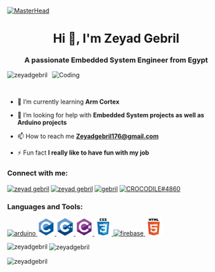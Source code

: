[![MasterHead](https://www.bing.com/images/search?view=detailV2&ccid=dAuDqKLg&id=14EB37755426BFFB12132B89BD943CD63D569019&thid=OIP.dAuDqKLg40RUKsiOqL5iLAHaEO&mediaurl=https%3a%2f%2fblog.hcltechsw.com%2fwp-content%2fuploads%2f2020%2f06%2fiot_1.gif&cdnurl=https%3a%2f%2fth.bing.com%2fth%2fid%2fR.740b83a8a2e0e344542ac88ea8be622c%3frik%3dGZBWPdY8lL2JKw%26pid%3dImgRaw%26r%3d0&exph=400&expw=700&q=embedded+system+gif&simid=608038597948747990&FORM=IRPRST&ck=26FEEA5F32083B0BDECAA5D8712DBB0D&selectedIndex=5&ajaxhist=0&ajaxserp=0)](https://www.linkedin.com/in/zeyad-gebril/)
<h1 align="center">Hi 👋, I'm Zeyad Gebril</h1>
<h3 align="center">A passionate Embedded System Engineer from Egypt</h3>
<img align="right" alt="Coding" width="400" src="https://th.bing.com/th/id/R.81178b47a8598f0c81c4799f2cdd4057?rik=5cuVK%2bfI%2bsPqqw&pid=ImgRaw&r=0">


<p align="left"> <img src="https://komarev.com/ghpvc/?username=zeyadgebril&label=Profile%20views&color=0e75b6&style=flat" alt="zeyadgebril" /> </p>

<p align="left"> <a href="https://twitter.com/" target="blank"><img src="https://img.shields.io/twitter/follow/?logo=twitter&style=for-the-badge" alt="" /></a> </p>

- 🌱 I’m currently learning **Arm Cortex**

- 🤝 I’m looking for help with **Embedded System projects as well as Arduino projects**

- 📫 How to reach me **Zeyadgebril176@gmail.com**

- ⚡ Fun fact **I really like to have fun with my job**

<h3 align="left">Connect with me:</h3>
<p align="left">
<a href="https://linkedin.com/in/zeyad gebril" target="blank"><img align="center" src="https://raw.githubusercontent.com/rahuldkjain/github-profile-readme-generator/master/src/images/icons/Social/linked-in-alt.svg" alt="zeyad gebril" height="30" width="40" /></a>
<a href="https://fb.com/zeyad gebril" target="blank"><img align="center" src="https://raw.githubusercontent.com/rahuldkjain/github-profile-readme-generator/master/src/images/icons/Social/facebook.svg" alt="zeyad gebril" height="30" width="40" /></a>
<a href="https://codeforces.com/profile/gebril" target="blank"><img align="center" src="https://raw.githubusercontent.com/rahuldkjain/github-profile-readme-generator/master/src/images/icons/Social/codeforces.svg" alt="gebril" height="30" width="40" /></a>
<a href="https://discord.gg/CROCODILE#4860" target="blank"><img align="center" src="https://raw.githubusercontent.com/rahuldkjain/github-profile-readme-generator/master/src/images/icons/Social/discord.svg" alt="CROCODILE#4860" height="30" width="40" /></a>
</p>

<h3 align="left">Languages and Tools:</h3>
<p align="left"> <a href="https://www.arduino.cc/" target="_blank" rel="noreferrer"> <img src="https://cdn.worldvectorlogo.com/logos/arduino-1.svg" alt="arduino" width="40" height="40"/> </a> <a href="https://www.cprogramming.com/" target="_blank" rel="noreferrer"> <img src="https://raw.githubusercontent.com/devicons/devicon/master/icons/c/c-original.svg" alt="c" width="40" height="40"/> </a> <a href="https://www.w3schools.com/cpp/" target="_blank" rel="noreferrer"> <img src="https://raw.githubusercontent.com/devicons/devicon/master/icons/cplusplus/cplusplus-original.svg" alt="cplusplus" width="40" height="40"/> </a> <a href="https://www.w3schools.com/cs/" target="_blank" rel="noreferrer"> <img src="https://raw.githubusercontent.com/devicons/devicon/master/icons/csharp/csharp-original.svg" alt="csharp" width="40" height="40"/> </a> <a href="https://www.w3schools.com/css/" target="_blank" rel="noreferrer"> <img src="https://raw.githubusercontent.com/devicons/devicon/master/icons/css3/css3-original-wordmark.svg" alt="css3" width="40" height="40"/> </a> <a href="https://firebase.google.com/" target="_blank" rel="noreferrer"> <img src="https://www.vectorlogo.zone/logos/firebase/firebase-icon.svg" alt="firebase" width="40" height="40"/> </a> <a href="https://www.w3.org/html/" target="_blank" rel="noreferrer"> <img src="https://raw.githubusercontent.com/devicons/devicon/master/icons/html5/html5-original-wordmark.svg" alt="html5" width="40" height="40"/> </a> </p>

<p><img align="left" src="https://github-readme-stats.vercel.app/api/top-langs?username=zeyadgebril&show_icons=true&locale=en&layout=compact" alt="zeyadgebril" /></p>

<p>&nbsp;<img align="center" src="https://github-readme-stats.vercel.app/api?username=zeyadgebril&show_icons=true&locale=en" alt="zeyadgebril" /></p>

<p><img align="center" src="https://github-readme-streak-stats.herokuapp.com/?user=zeyadgebril&" alt="zeyadgebril" /></p>
